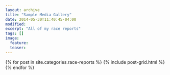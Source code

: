 ```yaml
---
layout: archive
title: "Sample Media Gallery"
date: 2014-05-30T11:40:45-04:00
modified:
excerpt: "All of my race reports"
tags: []
image:
  feature:
  teaser:
---
```


<div class="tiles">
{% for post in site.categories.race-reports %}
  {% include post-grid.html %}
{% endfor %}
</div><!-- /.tiles -->